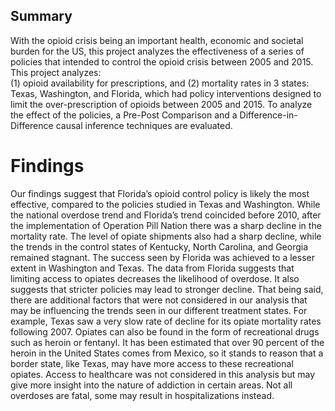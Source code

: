 ## Summary 

With the opioid crisis being an important health, economic and societal burden for the US, this project analyzes the effectiveness of a series of policies that intended to control the opioid crisis between 2005 and 2015. This project analyzes: <br>
(1) opioid availability for prescriptions, and 
(2) mortality rates 
in 3 states: Texas, Washington, and Florida, which had policy interventions designed to limit the over-prescription of opioids between 2005 and 2015. 
To analyze the effect of the policies, a Pre-Post Comparison and a Difference-in-Difference causal inference techniques are evaluated.

# Findings

Our findings suggest that Florida’s opioid control policy is likely the most effective, compared to the policies studied in Texas and Washington. While the national overdose trend and Florida’s trend coincided before 2010, after the implementation of Operation Pill Nation there was a sharp decline in the mortality rate. The level of opiate shipments also had a sharp decline, while the trends in the control states of Kentucky, North Carolina, and Georgia remained stagnant.
The success seen by Florida was achieved to a lesser extent in Washington and Texas. 
The data from Florida suggests that limiting access to opiates decreases the likelihood of overdose. It also suggests that stricter policies may lead to stronger decline. That being said, there are additional factors that were not considered in our analysis that may be influencing the trends seen in our different treatment states. For example, Texas saw a very slow rate of decline for its opiate mortality rates following 2007. Opiates can also be found in the form of recreational drugs such as heroin or fentanyl. It has been estimated that over 90 percent of the heroin in the United States comes from Mexico, so it stands to reason that a border state, like Texas, may have more access to these recreational opiates. 
Access to healthcare was not considered in this analysis but may give more insight into the nature of addiction in certain areas. Not all overdoses are fatal, some may result in hospitalizations instead.
